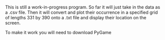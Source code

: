 This is still a work-in-progress program. So far it will just take in the data as a .csv file. Then it will convert and plot their occurrence in a specified grid of lengths 331 by 390 onto a .txt file and display their location on the screen. 

To make it work you will need to download PyGame
